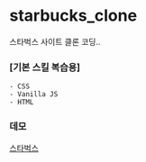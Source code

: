 # starbucks_clone
스타벅스 사이트 클론 코딩..

### [기본 스킬 복습용]
    - CSS
    - Vanilla JS
    - HTML

### 데모
[스타벅스](https://vigilant-einstein-eccd9f.netlify.app "스타벅스 클록 사이트 이동")
